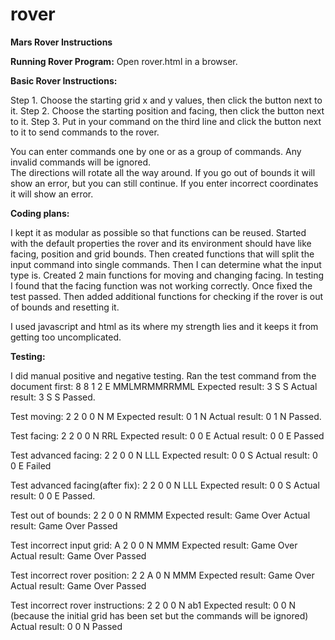 # rover
**Mars Rover Instructions**

**Running Rover Program:**
Open rover.html in a browser.

**Basic Rover Instructions:**

Step 1. Choose the starting grid x and y values, then click the button next to it.
Step 2. Choose the starting position and facing, then click the button next to it.
Step 3. Put in your command on the third line and click the button next to it to send commands to the rover.

You can enter commands one by one or as a group of commands.
Any invalid commands will be ignored.  
The directions will rotate all the way around.
If you go out of bounds it will show an error, but you can still continue.
If you enter incorrect coordinates it will show an error.

**Coding plans:**

I kept it as modular as possible so that functions can be reused. 
Started with the default properties the rover and its environment should have like facing, position and grid bounds.
Then created functions that will split the input command into single commands.  Then I can determine what the input type is.
Created 2 main functions for moving and changing facing.  In testing I found that the facing function was not working correctly.  Once fixed the test passed.
Then added additional functions for checking if the rover is out of bounds and resetting it.

I used javascript and html as its where my strength lies and it keeps it from getting too uncomplicated.

**Testing:**

I did manual positive and negative testing.  Ran the test command from the document first:
8 8
1 2 E
MMLMRMMRRMML
Expected result: 3 S S
Actual result: 3 S S
Passed.

Test moving:
2 2
0 0 N
M
Expected result: 0 1 N
Actual result: 0 1 N
Passed.

Test facing:
2 2
0 0 N
RRL
Expected result: 0 0 E
Actual result: 0 0 E
Passed

Test advanced facing:
2 2
0 0 N
LLL
Expected result: 0 0 S
Actual result:  0 0 E
Failed

Test advanced facing(after fix):
2 2
0 0 N
LLL
Expected result: 0 0 S
Actual result:  0 0 E
Passed.

Test out of bounds:
2 2
0 0 N
RMMM
Expected result: Game Over
Actual result: Game Over
Passed

Test incorrect input grid:
A 2
0 0 N
MMM
Expected result: Game Over
Actual result: Game Over
Passed

Test incorrect rover position:
2 2
A 0 N
MMM
Expected result: Game Over
Actual result: Game Over
Passed

Test incorrect rover instructions:
2 2
0 0 N
ab1
Expected result: 0 0 N (because the initial grid has been set but the commands will be ignored)
Actual result: 0 0 N
Passed







